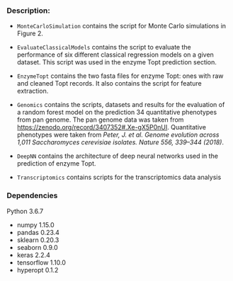 ### Description:
* `MonteCarloSimulation` contains the script for Monte Carlo simulations in Figure 2.
  
* `EvaluateClassicalModels` contains the script to evaluate the performance of six different classical regression models on a given dataset. This script was used in the enzyme Topt prediction section.
  
* `EnzymeTopt` contains the two fasta files for enzyme Topt: ones with raw and cleaned Topt records. It also contains the script for feature extraction.
  
* `Genomics` contains the scripts, datasets and results for the evaluation of a random forest model on the prediction 34 quantitative phenotypes from pan genome. The pan genome data was taken from https://zenodo.org/record/3407352#.Xe-gX5P0nUI. Quantitative phenotypes were taken from *Peter, J. et al. Genome evolution across 1,011 Saccharomyces cerevisiae isolates. Nature 556, 339–344 (2018)*.
  
* `DeepNN` contains the architecture of deep neural networks used in the prediction of enzyme Topt.
  
* `Transcriptomics` contains scripts for the transcriptomics data analysis


### Dependencies
Python 3.6.7  
* numpy 1.15.0
* pandas 0.23.4
* sklearn 0.20.3
* seaborn 0.9.0
* keras 2.2.4 
* tensorflow 1.10.0
* hyperopt 0.1.2  
